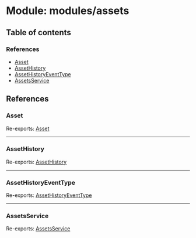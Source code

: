 # Module: modules/assets

## Table of contents

### References

- [Asset](modules_assets.md#asset)
- [AssetHistory](modules_assets.md#assethistory)
- [AssetHistoryEventType](modules_assets.md#assethistoryeventtype)
- [AssetsService](modules_assets.md#assetsservice)

## References

### Asset

Re-exports: [Asset](../interfaces/modules_assets_assets_types.Asset.md)

___

### AssetHistory

Re-exports: [AssetHistory](../interfaces/modules_assets_assets_types.AssetHistory.md)

___

### AssetHistoryEventType

Re-exports: [AssetHistoryEventType](../enums/modules_assets_assets_types.AssetHistoryEventType.md)

___

### AssetsService

Re-exports: [AssetsService](../classes/modules_assets_assets_service.AssetsService.md)
